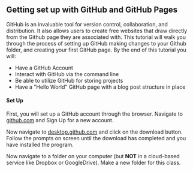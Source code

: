 ## Getting set up with GitHub and GitHub Pages

GitHub is an invaluable tool for version control, collaboration, and distribution. It also allows users to create free websites that draw directly from the Github page they are associated with. This tutorial will walk you through the process of setting up GitHub making changes to your Github folder, and creating your first GitHub page. By the end of this tutorial you will:

* Have a GitHub Account
* Interact with GitHub via the command line
* Be able to utilize GitHub for storing projects
* Have a "Hello World" GitHub page with a blog post structure in place

#### Set Up

First, you will set up a GitHub account through the browser. Navigate to [github.com](https://github.com/) and Sign Up for a new account. 

Now navigate to [desktop.github.com](https://desktop.github.com/) and click on the download button. Follow the prompts on screen until the download has completed and you have installed the program. 

Now navigate to a folder on your computer (but **NOT** in a cloud-based service like Dropbox or GoogleDrive). Make a new folder for this class. 